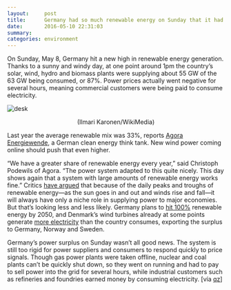 ```yaml
---
layout:     post
title:      Germany had so much renewable energy on Sunday that it had to pay people to use electricity
date:       2016-05-10 22:31:03
summary:    
categories: environment
---
```


On Sunday, May 8, Germany hit a new high in renewable energy generation. Thanks to a sunny and windy day, at one point around 1pm the country’s solar, wind, hydro and biomass plants were supplying about 55 GW of the 63 GW being consumed, or 87%.
Power prices actually went negative for several hours, meaning commercial customers were being paid to consume electricity.

![desk](https://upload.wikimedia.org/wikipedia/commons/thumb/e/e7/Middelgrunden_wind_farm_2009-07-01_edit_filtered2.jpg/800px-Middelgrunden_wind_farm_2009-07-01_edit_filtered2.jpg)
<center>(Ilmari Karonen/WikiMedia)</center>

Last year the average renewable mix was 33%, reports <a href="https://www.agora-energiewende.de/de/ueber-uns/" target="_blank">Agora Energiewende</a>, a German clean energy think tank. New wind power coming online should push that even higher.

“We have a greater share of renewable energy every year,” said Christoph Podewils of Agora. “The power system adapted to this quite nicely. This day shows again that a system with large amounts of renewable energy works fine.”
Critics <a href="http://www.wsj.com/articles/SB10001424127887324432404579052900100464562" target="_blank">have argued</a> that because of the daily peaks and troughs of renewable energy—as the sun goes in and out and winds rise and fall—it will always have only a niche role in supplying power to major economies. But that’s looking less and less likely. Germany plans to <a href="https://sustainabledevelopment.un.org/index.php?page=view&type=99&nr=24&menu=1449" target="_blank">hit 100%</a> renewable energy by 2050, and Denmark’s wind turbines already at some points generate <a href="http://www.theguardian.com/environment/2015/jul/10/denmark-wind-windfarm-power-exceed-electricity-demand" target="_blank">more electricity</a> than the country consumes, exporting the surplus to Germany, Norway and Sweden.

Germany’s power surplus on Sunday wasn’t all good news. The system is still too rigid for power suppliers and consumers to respond quickly to price signals. Though gas power plants were taken offline, nuclear and coal plants can’t be quickly shut down, so they went on running and had to pay to sell power into the grid for several hours, while industrial customers such as refineries and foundries earned money by consuming electricity. [vía <a href="http://qz.com/690901/with-an-updated-nutrition-facts-label-the-fda-settles-an-eternal-question-why-helvetica/" target="_blank">qz</a>]
